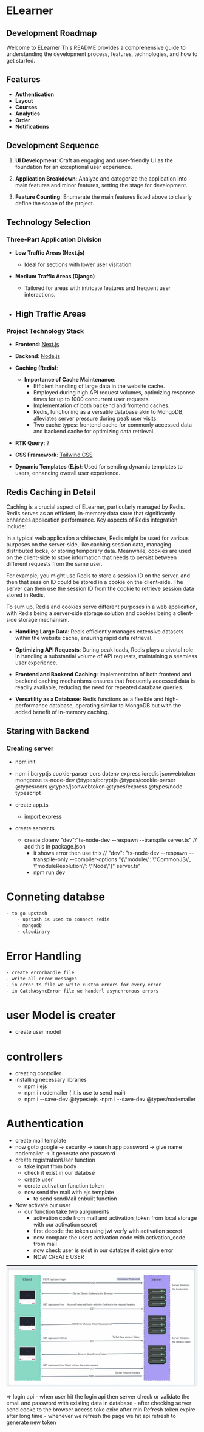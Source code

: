 # ELearner

## Development Roadmap

Welcome to ELearner This README provides a comprehensive guide to understanding the development process, features, technologies, and how to get started.

## Features

- **Authentication**
- **Layout**
- **Courses**
- **Analytics**
- **Order**
- **Notifications**

## Development Sequence

1. **UI Development**: Craft an engaging and user-friendly UI as the foundation for an exceptional user experience.

2. **Application Breakdown**: Analyze and categorize the application into main features and minor features, setting the stage for development.

3. **Feature Counting**: Enumerate the main features listed above to clearly define the scope of the project.

## Technology Selection

### Three-Part Application Division

- **Low Traffic Areas (Next.js)**

  - Ideal for sections with lower user visitation.

- **Medium Traffic Areas (Django)**

  - Tailored for areas with intricate features and frequent user interactions.

- **High Traffic Areas**
  - 

### Project Technology Stack

- **Frontend**: [Next.js](https://nextjs.org/)
- **Backend**: [Node.js](https://nodejs.org/)
- **Caching (Redis)**:

  - **Importance of Cache Maintenance**:
    - Efficient handling of large data in the website cache.
    - Employed during high API request volumes, optimizing response times for up to 1000 concurrent user requests.
    - Implementation of both backend and frontend caches.
    - Redis, functioning as a versatile database akin to MongoDB, alleviates server pressure during peak user visits.
    - Two cache types: frontend cache for commonly accessed data and backend cache for optimizing data retrieval.

- **RTK Query**: ?

- **CSS Framework**: [Tailwind CSS](https://tailwindcss.com/)
- **Dynamic Templates (E.js)**: Used for sending dynamic templates to users, enhancing overall user experience.

## Redis Caching in Detail

Caching is a crucial aspect of ELearner, particularly managed by Redis. Redis serves as an efficient, in-memory data store that significantly enhances application performance. Key aspects of Redis integration include:

In a typical web application architecture, Redis might be used for various purposes on the server-side, like caching session data, managing distributed locks, or storing temporary data. Meanwhile, cookies are used on the client-side to store information that needs to persist between different requests from the same user.

For example, you might use Redis to store a session ID on the server, and then that session ID could be stored in a cookie on the client-side. The server can then use the session ID from the cookie to retrieve session data stored in Redis.

To sum up, Redis and cookies serve different purposes in a web application, with Redis being a server-side storage solution and cookies being a client-side storage mechanism.

- **Handling Large Data**: Redis efficiently manages extensive datasets within the website cache, ensuring rapid data retrieval.

- **Optimizing API Requests**: During peak loads, Redis plays a pivotal role in handling a substantial volume of API requests, maintaining a seamless user experience.

- **Frontend and Backend Caching**: Implementation of both frontend and backend caching mechanisms ensures that frequently accessed data is readily available, reducing the need for repeated database queries.

- **Versatility as a Database**: Redis functions as a flexible and high-performance database, operating similar to MongoDB but with the added benefit of in-memory caching.

## Staring with Backend 



###  Creating server
  - npm init
  - npm i bcryptjs cookie-parser cors dotenv express ioredis jsonwebtoken mongoose ts-node-dev @types/bcryptjs @types/cookie-parser @types/cors @types/jsonwebtoken @types/express @types/node typescript

  - create app.ts
     - import express

  - create server.ts
      - create dotenv
          "dev":"ts-node-dev --respawn --transpile server.ts"
          // add this in package.json
          - it shows error  then use this 
            //  "dev": "ts-node-dev --respawn --transpile-only --compiler-options \"{\\\"module\\\": \\\"CommonJS\\\", \\\"moduleResolution\\\": \\\"Node\\\"}\" server.ts"
          - npm run dev
  # Conneting databse
    - to go upstash
        - upstash is used to connect redis
        - mongodb
        - cloudinary

  # Error Handling
    - create errorhandle file 
    - write all error messages
    - in error.ts file we write custom errors for every error
    - in CatchAsyncError file we handerl asynchronous errors
    
# user Model is creater
  - create user model

# controllers
  - creating controller
  - installing necessary libraries
     - npm i ejs 
     - npm i nodemailer ( it is use to send mail)
      - npm i --save-dev @types/ejs
      -npm i --save-dev @types/nodemailer
#


# Authentication 

  - create mail template
  - now goto google -> security -> search app password -> give name nodemailer -> it generate one password
  - create registrationUser function 
      - take input from body
      - check it exist in our databse 
      - create user 
      - cerate activation function token
      - now send the mail with ejs template 
          - to send sendMail enbuilt function
  - Now activate our user
    - our function take two aurguments 
        - activation code from mail and activation_token from local storage with our activation secret 
        - first decode the token using jwt verfy with activation secret
        - now compare the users activation code with activation_code from mail 
        - now check user is exist in our databse if exist give error
        - NOW CREATE USER 
      


![Alt text](image.png)


  => login api
      -  when user hit the login api then server check or validate the email and password with existing data in database
      - after checking server send cooke to the browser access toke exire after  min Refresh token expire after long time 
      - whenever we refresh the page we hit api refresh to generate new token 





